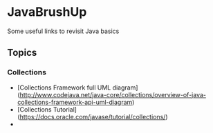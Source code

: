 # JavaBrushUp
Some useful links to revisit Java basics

## Topics
### Collections
* [Collections Framework full UML diagram] (http://www.codejava.net/java-core/collections/overview-of-java-collections-framework-api-uml-diagram)
* [Collections Tutorial] (https://docs.oracle.com/javase/tutorial/collections/)
* 
